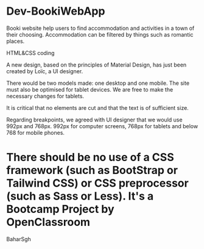 # Dev-BookiWebApp

Booki website help users to find accommodation and activities in a town of their choosing. Accommodation can be filtered by things such as romantic places.

HTML&CSS coding

A new design, based on the principles of Material Design, has just been created by Loïc, a UI designer.

There would be two models made: one desktop and one mobile. The site must also be optimised for tablet devices. We are free to make the necessary changes for tablets. 

It is critical that no elements are cut and that the text is of sufficient size.

Regarding breakpoints, we agreed with UI designer that we would use 992px and 768px. 992px for computer screens, 768px for tablets and below 768 for mobile phones.

There should be no use of a CSS framework (such as BootStrap or Tailwind CSS) or CSS preprocessor (such as Sass or Less).
It's a Bootcamp Project by OpenClassroom
=======
BaharSgh
